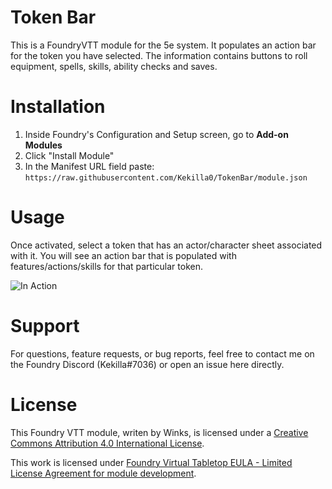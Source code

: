 # Token Bar
This is a FoundryVTT module for the 5e system. It populates an action bar for the token you have selected. The information contains buttons to roll equipment, spells, skills, ability checks and saves.

# Installation
1. Inside Foundry's Configuration and Setup screen, go to **Add-on Modules**
2. Click "Install Module"
3. In the Manifest URL field paste: `https://raw.githubusercontent.com/Kekilla0/TokenBar/module.json`

# Usage

Once activated, select a token that has an actor/character sheet associated with it. You will see an action bar that is populated with features/actions/skills for that particular token.

![In Action](https://cdn.discordapp.com/attachments/513918036919713802/719633520292528148/1.gif)


# Support
For questions, feature requests, or bug reports, feel free to contact me on the Foundry Discord (Kekilla#7036) or open an issue here directly.

# License
This Foundry VTT module, writen by Winks, is licensed under a [Creative Commons Attribution 4.0 International License](https://creativecommons.org/licenses/by/4.0/).

This work is licensed under [Foundry Virtual Tabletop EULA - Limited License Agreement for module development](https://foundryvtt.com/article/license/).

